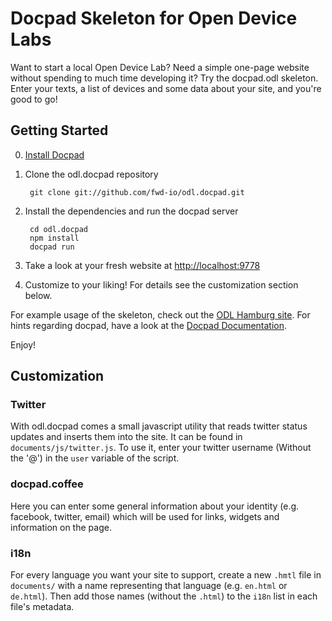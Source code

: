 # Docpad Skeleton for Open Device Labs

Want to start a local Open Device Lab? Need a simple one-page website without spending to much time developing it?
Try the docpad.odl skeleton. Enter your texts, a list of devices and some data about your site, and you're good to go!

## Getting Started

0. [Install Docpad](http://docpad.org/docs/install)
1. Clone the odl.docpad repository

        git clone git://github.com/fwd-io/odl.docpad.git

2. Install the dependencies and run the docpad server

        cd odl.docpad
        npm install
        docpad run

3. Take a look at your fresh website at [http://localhost:9778](http://localhost:9778)
4. Customize to your liking! For details see the customization section below.

For example usage of the skeleton, check out the [ODL Hamburg site](https://www.github.com/fwd-io/odl-hamburg). For hints regarding docpad, have a look at the [Docpad Documentation](http://docpad.org/docs/).

Enjoy!

## Customization

### Twitter

With odl.docpad comes a small javascript utility that reads twitter status updates and inserts them into the site. It can be found in `documents/js/twitter.js`. To use it, enter your twitter username (Without the '@') in the `user` variable of the script.

### docpad.coffee

Here you can enter some general information about your identity (e.g. facebook, twitter, email) which will be used for links, widgets and information on the page.

### i18n

For every language you want your site to support, create a new `.hmtl` file in `documents/` with a name representing that language (e.g. `en.html` or `de.html`). Then add those names (without the `.html`) to the `i18n` list in each file's metadata. 
